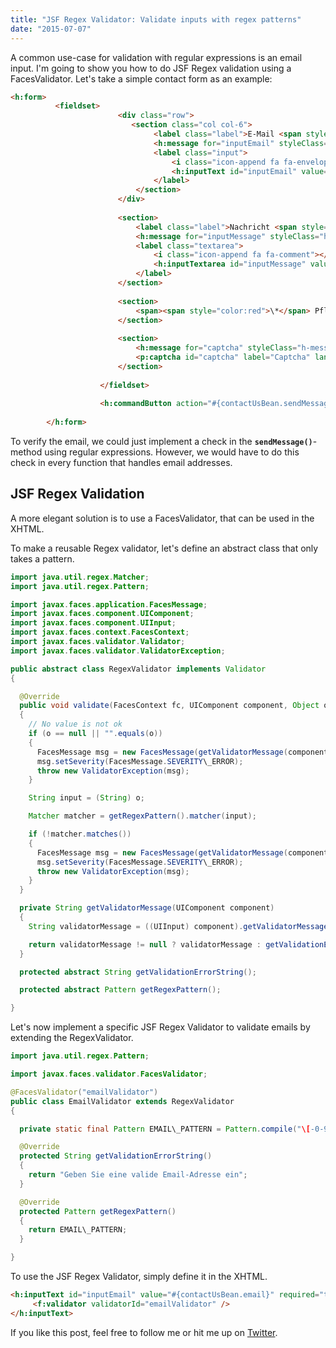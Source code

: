 ```yaml
---
title: "JSF Regex Validator: Validate inputs with regex patterns"
date: "2015-07-07"
---
```


A common use-case for validation with regular expressions is an email input. I'm going to show you how to do JSF Regex validation using a FacesValidator. Let's take a simple contact form as an example:

```html
<h:form>
          <fieldset>                  
                        <div class="row">
                           <section class="col col-6">
                                <label class="label">E-Mail <span style="color:red">\*</span></label>
                                <h:message for="inputEmail" styleClass="h-message" />
                                <label class="input">
                                    <i class="icon-append fa fa-envelope-o"></i>
                                    <h:inputText id="inputEmail" value="#{contactUsBean.email}" required="true" requiredMessage="Bitte geben Sie Ihre E-Mail ein" validatorMessage="Die eingegebene E-Mail-Adresse ist ungültig" />
                                </label>
                            </section>
                        </div>
                        
                        <section>
                            <label class="label">Nachricht <span style="color:red">\*</span></label>
                            <h:message for="inputMessage" styleClass="h-message" />
                            <label class="textarea">
                                <i class="icon-append fa fa-comment"></i>
                                <h:inputTextarea id="inputMessage" value="#{contactUsBean.message}" style="height:150px" required="true" requiredMessage="Bitte geben Sie eine Nachricht ein" validatorMessage="Die eingegebene Nachricht ist ungültig "/>
                            </label>
                        </section>
                        
                        <section>
                        	<span><span style="color:red">\*</span> Pflichtfelder</span>
                        </section>
                        
                        <section>
                            <h:message for="captcha" styleClass="h-message" />
                            <p:captcha id="captcha" label="Captcha" language="de" theme="clean" required="true" requiredMessage="Bitte geben Sie den angezeigten Schriftzug ein" validatorMessage="Sie haben einen Falschen Wert eingegeben. Bitte versuchen Sie es erneut." />
                        </section>
                        
                    </fieldset>
                    
                    <h:commandButton action="#{contactUsBean.sendMessage()}" value="Nachricht senden" styleClass="btn-u" />
                   
        </h:form>
```

To verify the email, we could just implement a check in the **`sendMessage()`**\-method using regular expressions. However, we would have to do this check in every function that handles email addresses.

## JSF Regex Validation

A more elegant solution is to use a FacesValidator, that can be used in the XHTML.

To make a reusable Regex validator, let's define an abstract class that only takes a pattern.

```java
import java.util.regex.Matcher;
import java.util.regex.Pattern;

import javax.faces.application.FacesMessage;
import javax.faces.component.UIComponent;
import javax.faces.component.UIInput;
import javax.faces.context.FacesContext;
import javax.faces.validator.Validator;
import javax.faces.validator.ValidatorException;

public abstract class RegexValidator implements Validator
{

  @Override
  public void validate(FacesContext fc, UIComponent component, Object o) throws ValidatorException
  {
    // No value is not ok
    if (o == null || "".equals(o))
    {
      FacesMessage msg = new FacesMessage(getValidatorMessage(component), null);
      msg.setSeverity(FacesMessage.SEVERITY\_ERROR);
      throw new ValidatorException(msg);
    }

    String input = (String) o;

    Matcher matcher = getRegexPattern().matcher(input);

    if (!matcher.matches())
    {
      FacesMessage msg = new FacesMessage(getValidatorMessage(component), null);
      msg.setSeverity(FacesMessage.SEVERITY\_ERROR);
      throw new ValidatorException(msg);
    }
  }

  private String getValidatorMessage(UIComponent component)
  {
    String validatorMessage = ((UIInput) component).getValidatorMessage();

    return validatorMessage != null ? validatorMessage : getValidationErrorString();
  }

  protected abstract String getValidationErrorString();

  protected abstract Pattern getRegexPattern();

}
```

Let's now implement a specific JSF Regex Validator to validate emails by extending the RegexValidator.

```java
import java.util.regex.Pattern;

import javax.faces.validator.FacesValidator;

@FacesValidator("emailValidator")
public class EmailValidator extends RegexValidator
{

  private static final Pattern EMAIL\_PATTERN = Pattern.compile("\[-0-9a-zA-Z.+\_\]+@\[-0-9a-zA-Z.+\_\]+\\\\.\[a-zA-Z\]{2,4}");

  @Override
  protected String getValidationErrorString()
  {
    return "Geben Sie eine valide Email-Adresse ein";
  }

  @Override
  protected Pattern getRegexPattern()
  {
    return EMAIL\_PATTERN;
  }

}
```

To use the JSF Regex Validator, simply define it in the XHTML.

```html
<h:inputText id="inputEmail" value="#{contactUsBean.email}" required="true" requiredMessage="Bitte geben Sie Ihre E-Mail ein" validatorMessage="Die eingegebene E-Mail-Adresse ist ungültig">
     <f:validator validatorId="emailValidator" />
</h:inputText>
```

If you like this post, feel free to follow me or hit me up on [Twitter](https://twitter.com/kevcodez).